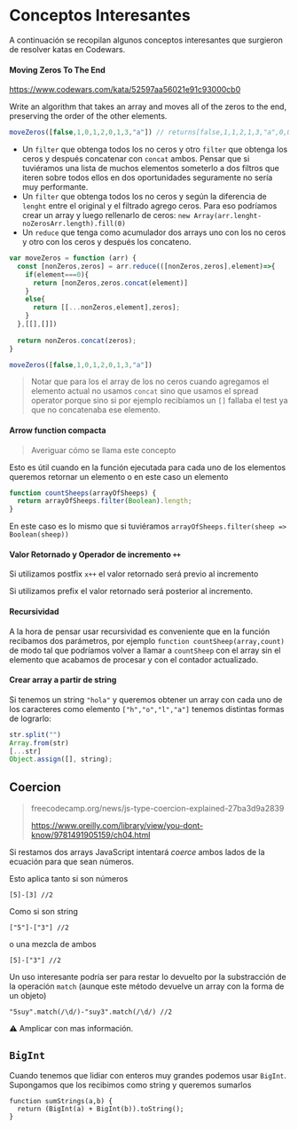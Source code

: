 # Conceptos Interesantes

A continuación se recopilan algunos conceptos interesantes que surgieron de resolver katas en Codewars.



#### **Moving Zeros To The End**

https://www.codewars.com/kata/52597aa56021e91c93000cb0

Write an algorithm that takes an array and moves all of the zeros to the end, preserving the order of the other elements.

```javascript
moveZeros([false,1,0,1,2,0,1,3,"a"]) // returns[false,1,1,2,1,3,"a",0,0]
```

* Un `filter` que obtenga todos los no ceros y otro `filter` que obtenga los ceros y después concatenar con `concat` ambos. Pensar que si tuviéramos una lista de muchos elementos someterlo a dos filtros que iteren sobre todos ellos en dos oportunidades seguramente no sería muy performante.
* Un `filter` que obtenga todos los no ceros y según la diferencia de `lenght` entre el original y el filtrado agrego ceros. Para eso podríamos crear un array y luego rellenarlo de ceros: `new Array(arr.lenght-noZerosArr.length).fill(0)`
* Un `reduce` que tenga como acumulador dos arrays uno con los no ceros y otro con los ceros y después los concateno.

```javascript
var moveZeros = function (arr) {
  const [nonZeros,zeros] = arr.reduce(([nonZeros,zeros],element)=>{
    if(element===0){
      return [nonZeros,zeros.concat(element)]
    }
    else{
      return [[...nonZeros,element],zeros];
    }
  },[[],[]])
  
  return nonZeros.concat(zeros);
}

moveZeros([false,1,0,1,2,0,1,3,"a"])
```

> Notar que  para los el array de los no ceros cuando agregamos el elemento actual no usamos `concat` sino que usamos el spread operator porque sino si por ejemplo recibíamos un `[]` fallaba el test ya que no concatenaba ese elemento.



#### Arrow function compacta

> Averiguar cómo se llama este concepto

Esto es útil cuando en la función ejecutada para cada uno de los elementos queremos retornar un elemento o en este caso un elemento 

```js
function countSheeps(arrayOfSheeps) {
  return arrayOfSheeps.filter(Boolean).length;
}
```

En este caso es lo mismo que si tuviéramos `arrayOfSheeps.filter(sheep => Boolean(sheep))`



#### Valor Retornado y Operador de incremento `++`

Si utilizamos postfix `x++` el valor retornado será previo al incremento

Si utilizamos prefix el valor retornado será posterior al incremento.



#### Recursividad

A la hora de pensar usar recursividad es conveniente que en la función recibamos dos parámetros, por ejemplo `function countSheep(array,count)` de modo tal que podríamos volver a llamar a `countSheep` con el array sin el elemento que acabamos de procesar y con el contador actualizado.



#### Crear array a partir de string

Si tenemos un string `"hola"` y queremos obtener un array con cada uno de los caracteres como elemento `["h","o","l","a"]` tenemos distintas formas de lograrlo:

```javascript
str.split("")
Array.from(str)
[...str]
Object.assign([], string);
```



## Coercion

> freecodecamp.org/news/js-type-coercion-explained-27ba3d9a2839
>
> https://www.oreilly.com/library/view/you-dont-know/9781491905159/ch04.html

Si restamos dos arrays JavaScript intentará *coerce* ambos lados de la ecuación para que sean números.

Esto aplica tanto si son números

```
[5]-[3] //2
```

Como si son string

```
["5"]-["3"] //2
```

o una mezcla de ambos

```
[5]-["3"] //2
```



Un uso interesante podría ser para restar lo devuelto por la substracción de la operación `match` (aunque este método devuelve un array con la forma de un objeto)

```
"5suy".match(/\d/)-"suy3".match(/\d/) //2
```

:warning: Amplicar con mas información.



## `BigInt`

Cuando tenemos que lidiar con enteros muy grandes podemos usar `BigInt`. Supongamos que los recibimos como string y queremos sumarlos

```
function sumStrings(a,b) { 
  return (BigInt(a) + BigInt(b)).toString();
}
```

